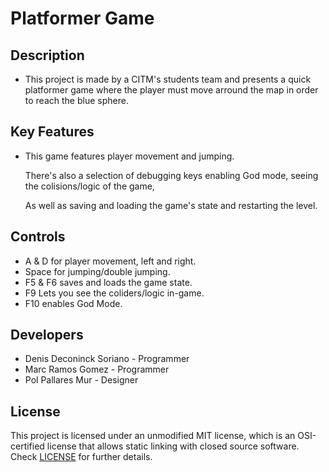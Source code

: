 # Platformer Game

## Description

 - This project is made by a CITM's students team and presents a quick platformer game where the player must move arround the map in order to reach the blue sphere.

## Key Features

 - This game features player movement and jumping.
 
   There's also a selection of debugging keys enabling God mode, seeing the colisions/logic of the game,
   
   As well as saving and loading the game's state and restarting the level.
 
## Controls

 - A & D for player movement, left and right.
 - Space for jumping/double jumping.
 - F5 & F6 saves and loads the game state.
 - F9 Lets you see the coliders/logic in-game.
 - F10 enables God Mode.
 

## Developers

 - Denis Deconinck Soriano - Programmer
 - Marc Ramos Gomez - Programmer
 - Pol Pallares Mur - Designer
 
 
## License

This project is licensed under an unmodified MIT license, which is an OSI-certified license that allows static linking with closed source software. Check [LICENSE](LICENSE) for further details.
